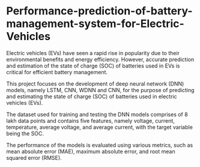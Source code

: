 # Performance-prediction-of-battery-management-system-for-Electric-Vehicles

Electric vehicles (EVs) have seen a rapid rise in popularity due to their environmental benefits and energy
efficiency. However, accurate prediction and estimation of the state of charge (SOC) of batteries used in EVs is critical for
efficient battery management.  

This project focuses on the development of deep neural network (DNN) models, namely LSTM, CNN, WDNN and CNN, for the purpose of
predicting and estimating the state of charge (SOC) of batteries used in electric vehicles (EVs).  

The dataset used for training and testing the DNN models comprises of 8 lakh data points and contains five features, namely voltage, current, temperature, average voltage, and average current, with the target variable being the SOC. 

The performance of the models is evaluated using various metrics, such as mean absolute error (MAE), maximum absolute error, and root mean squared error (RMSE). 
